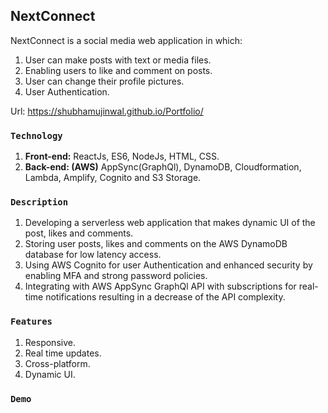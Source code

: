 ## NextConnect
NextConnect is a social media web application in which:
1. User can make posts with text or media files.
2. Enabling users to like and comment on posts.
3. User can change their profile pictures.
4. User Authentication.

Url: https://shubhamujinwal.github.io/Portfolio/

### `Technology`
1. **Front-end:** ReactJs, ES6, NodeJs, HTML, CSS.
2. **Back-end: (AWS)** AppSync(GraphQl), DynamoDB, Cloudformation, Lambda, Amplify, Cognito and S3 Storage.

### `Description`
1. Developing a serverless web application that makes dynamic UI of the post, likes and comments.
2. Storing user posts, likes and comments on the AWS DynamoDB database for low latency access.
3. Using AWS Cognito for user Authentication and enhanced security by enabling MFA and strong
password policies.
4. Integrating with AWS AppSync GraphQl API with subscriptions for real-time notifications resulting in
a decrease of the API complexity.

### `Features`
1. Responsive.
2. Real time updates.
3. Cross-platform.
4. Dynamic UI.

### `Demo`
